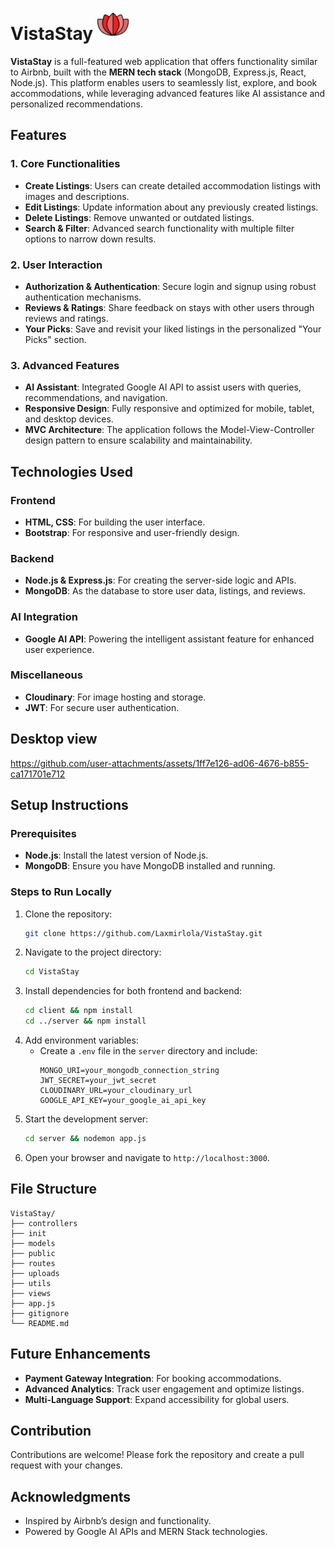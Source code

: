 # VistaStay <img src="/public/file.svg" alt="logo" width="50" height="50" />

**VistaStay** is a full-featured web application that offers functionality similar to Airbnb, built with the **MERN tech stack** (MongoDB, Express.js, React, Node.js). This platform enables users to seamlessly list, explore, and book accommodations, while leveraging advanced features like AI assistance and personalized recommendations.

## Features

### 1. **Core Functionalities**
- **Create Listings**: Users can create detailed accommodation listings with images and descriptions.
- **Edit Listings**: Update information about any previously created listings.
- **Delete Listings**: Remove unwanted or outdated listings.
- **Search & Filter**: Advanced search functionality with multiple filter options to narrow down results.

### 2. **User Interaction**
- **Authorization & Authentication**: Secure login and signup using robust authentication mechanisms.
- **Reviews & Ratings**: Share feedback on stays with other users through reviews and ratings.
- **Your Picks**: Save and revisit your liked listings in the personalized "Your Picks" section.

### 3. **Advanced Features**
- **AI Assistant**: Integrated Google AI API to assist users with queries, recommendations, and navigation.
- **Responsive Design**: Fully responsive and optimized for mobile, tablet, and desktop devices.
- **MVC Architecture**: The application follows the Model-View-Controller design pattern to ensure scalability and maintainability.

## Technologies Used

### Frontend
- **HTML, CSS**: For building the user interface.
- **Bootstrap**: For responsive and user-friendly design.

### Backend
- **Node.js & Express.js**: For creating the server-side logic and APIs.
- **MongoDB**: As the database to store user data, listings, and reviews.

### AI Integration
- **Google AI API**: Powering the intelligent assistant feature for enhanced user experience.

### Miscellaneous
- **Cloudinary**: For image hosting and storage.
- **JWT**: For secure user authentication.

## Desktop view


https://github.com/user-attachments/assets/1ff7e126-ad06-4676-b855-ca171701e712



## Setup Instructions

### Prerequisites
- **Node.js**: Install the latest version of Node.js.
- **MongoDB**: Ensure you have MongoDB installed and running.

### Steps to Run Locally
1. Clone the repository:
   ```bash
   git clone https://github.com/Laxmirlola/VistaStay.git
   ```
2. Navigate to the project directory:
   ```bash
   cd VistaStay
   ```
3. Install dependencies for both frontend and backend:
   ```bash
   cd client && npm install
   cd ../server && npm install
   ```
4. Add environment variables:
   - Create a `.env` file in the `server` directory and include:
     ```env
     MONGO_URI=your_mongodb_connection_string
     JWT_SECRET=your_jwt_secret
     CLOUDINARY_URL=your_cloudinary_url
     GOOGLE_API_KEY=your_google_ai_api_key
     ```
5. Start the development server:
   ```bash
   cd server && nodemon app.js
   ```
6. Open your browser and navigate to `http://localhost:3000`.

## File Structure
```
VistaStay/
├── controllers
├── init
├── models
├── public
├── routes
├── uploads
├── utils
├── views
├── app.js
├── gitignore
└── README.md           
```

## Future Enhancements
- **Payment Gateway Integration**: For booking accommodations.
- **Advanced Analytics**: Track user engagement and optimize listings.
- **Multi-Language Support**: Expand accessibility for global users.

## Contribution
Contributions are welcome! Please fork the repository and create a pull request with your changes.

## Acknowledgments
- Inspired by Airbnb’s design and functionality.
- Powered by Google AI APIs and MERN Stack technologies.

